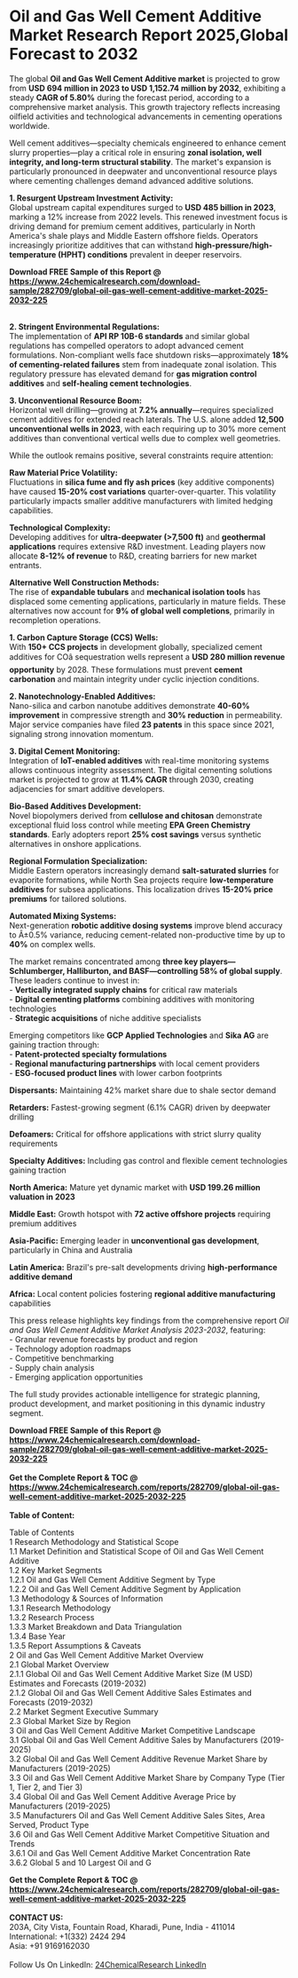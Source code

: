 <h1>Oil and Gas Well Cement Additive Market Research Report 2025,Global Forecast to 2032</h1><p>The global <strong>Oil and Gas Well Cement Additive market</strong> is projected to grow from <strong>USD 694 million in 2023 to USD 1,152.74 million by 2032</strong>, exhibiting a steady <strong>CAGR of 5.80%</strong> during the forecast period, according to a comprehensive market analysis. This growth trajectory reflects increasing oilfield activities and technological advancements in cementing operations worldwide.</p><p>Well cement additives—specialty chemicals engineered to enhance cement slurry properties—play a critical role in ensuring <strong>zonal isolation, well integrity, and long-term structural stability</strong>. The market's expansion is particularly pronounced in deepwater and unconventional resource plays where cementing challenges demand advanced additive solutions.</p><p><strong>1. Resurgent Upstream Investment Activity:</strong><br>
Global upstream capital expenditures surged to <strong>USD 485 billion in 2023</strong>, marking a 12% increase from 2022 levels. This renewed investment focus is driving demand for premium cement additives, particularly in North America's shale plays and Middle Eastern offshore fields. Operators increasingly prioritize additives that can withstand <strong>high-pressure/high-temperature (HPHT) conditions</strong> prevalent in deeper reservoirs.</p><div><b>Download FREE Sample of this Report @ 
            <a href="https://www.24chemicalresearch.com/download-sample/282709/global-oil-gas-well-cement-additive-market-2025-2032-225">
            https://www.24chemicalresearch.com/download-sample/282709/global-oil-gas-well-cement-additive-market-2025-2032-225</a></b></div><br><p><strong>2. Stringent Environmental Regulations:</strong><br>
The implementation of <strong>API RP 10B-6 standards</strong> and similar global regulations has compelled operators to adopt advanced cement formulations. Non-compliant wells face shutdown risks—approximately <strong>18% of cementing-related failures</strong> stem from inadequate zonal isolation. This regulatory pressure has elevated demand for <strong>gas migration control additives</strong> and <strong>self-healing cement technologies</strong>.</p><p><strong>3. Unconventional Resource Boom:</strong><br>
Horizontal well drilling—growing at <strong>7.2% annually</strong>—requires specialized cement additives for extended reach laterals. The U.S. alone added <strong>12,500 unconventional wells in 2023</strong>, with each requiring up to 30% more cement additives than conventional vertical wells due to complex well geometries.</p><p>While the outlook remains positive, several constraints require attention:</p><p><strong>Raw Material Price Volatility:</strong><br>
Fluctuations in <strong>silica fume and fly ash prices</strong> (key additive components) have caused <strong>15-20% cost variations</strong> quarter-over-quarter. This volatility particularly impacts smaller additive manufacturers with limited hedging capabilities.</p><p><strong>Technological Complexity:</strong><br>
Developing additives for <strong>ultra-deepwater (&gt;7,500 ft)</strong> and <strong>geothermal applications</strong> requires extensive R&amp;D investment. Leading players now allocate <strong>8-12% of revenue</strong> to R&amp;D, creating barriers for new market entrants.</p><p><strong>Alternative Well Construction Methods:</strong><br>
The rise of <strong>expandable tubulars</strong> and <strong>mechanical isolation tools</strong> has displaced some cementing applications, particularly in mature fields. These alternatives now account for <strong>9% of global well completions</strong>, primarily in recompletion operations.</p><p><strong>1. Carbon Capture Storage (CCS) Wells:</strong><br>
With <strong>150+ CCS projects</strong> in development globally, specialized cement additives for COâ sequestration wells represent a <strong>USD 280 million revenue opportunity</strong> by 2028. These formulations must prevent <strong>cement carbonation</strong> and maintain integrity under cyclic injection conditions.</p><p><strong>2. Nanotechnology-Enabled Additives:</strong><br>
Nano-silica and carbon nanotube additives demonstrate <strong>40-60% improvement</strong> in compressive strength and <strong>30% reduction</strong> in permeability. Major service companies have filed <strong>23 patents</strong> in this space since 2021, signaling strong innovation momentum.</p><p><strong>3. Digital Cement Monitoring:</strong><br>
Integration of <strong>IoT-enabled additives</strong> with real-time monitoring systems allows continuous integrity assessment. The digital cementing solutions market is projected to grow at <strong>11.4% CAGR</strong> through 2030, creating adjacencies for smart additive developers.</p><p><strong>Bio-Based Additives Development:</strong><br>
Novel biopolymers derived from <strong>cellulose and chitosan</strong> demonstrate exceptional fluid loss control while meeting <strong>EPA Green Chemistry standards</strong>. Early adopters report <strong>25% cost savings</strong> versus synthetic alternatives in onshore applications.</p><p><strong>Regional Formulation Specialization:</strong><br>
Middle Eastern operators increasingly demand <strong>salt-saturated slurries</strong> for evaporite formations, while North Sea projects require <strong>low-temperature additives</strong> for subsea applications. This localization drives <strong>15-20% price premiums</strong> for tailored solutions.</p><p><strong>Automated Mixing Systems:</strong><br>
Next-generation <strong>robotic additive dosing systems</strong> improve blend accuracy to Â±0.5% variance, reducing cement-related non-productive time by up to <strong>40%</strong> on complex wells.</p><p>The market remains concentrated among <strong>three key players—Schlumberger, Halliburton, and BASF—controlling 58% of global supply</strong>. These leaders continue to invest in:<br>
- <strong>Vertically integrated supply chains</strong> for critical raw materials<br>
- <strong>Digital cementing platforms</strong> combining additives with monitoring technologies<br>
- <strong>Strategic acquisitions</strong> of niche additive specialists</p><p>Emerging competitors like <strong>GCP Applied Technologies</strong> and <strong>Sika AG</strong> are gaining traction through:<br>
- <strong>Patent-protected specialty formulations</strong><br>
- <strong>Regional manufacturing partnerships</strong> with local cement providers<br>
- <strong>ESG-focused product lines</strong> with lower carbon footprints</p><p><strong>Dispersants:</strong> Maintaining 42% market share due to shale sector demand</p><p><strong>Retarders:</strong> Fastest-growing segment (6.1% CAGR) driven by deepwater drilling</p><p><strong>Defoamers:</strong> Critical for offshore applications with strict slurry quality requirements</p><p><strong>Specialty Additives:</strong> Including gas control and flexible cement technologies gaining traction</p><p><strong>North America:</strong> Mature yet dynamic market with <strong>USD 199.26 million valuation in 2023</strong></p><p><strong>Middle East:</strong> Growth hotspot with <strong>72 active offshore projects</strong> requiring premium additives</p><p><strong>Asia-Pacific:</strong> Emerging leader in <strong>unconventional gas development</strong>, particularly in China and Australia</p><p><strong>Latin America:</strong> Brazil's pre-salt developments driving <strong>high-performance additive demand</strong></p><p><strong>Africa:</strong> Local content policies fostering <strong>regional additive manufacturing</strong> capabilities</p><p>This press release highlights key findings from the comprehensive report <em>Oil and Gas Well Cement Additive Market Analysis 2023-2032</em>, featuring:<br>
- Granular revenue forecasts by product and region<br>
- Technology adoption roadmaps<br>
- Competitive benchmarking<br>
- Supply chain analysis<br>
- Emerging application opportunities</p><p>The full study provides actionable intelligence for strategic planning, product development, and market positioning in this dynamic industry segment.</p><div><b>Download FREE Sample of this Report @ 
            <a href="https://www.24chemicalresearch.com/download-sample/282709/global-oil-gas-well-cement-additive-market-2025-2032-225">
            https://www.24chemicalresearch.com/download-sample/282709/global-oil-gas-well-cement-additive-market-2025-2032-225</a></b></div><br><div><b>Get the Complete Report & TOC @ 
            <a href="https://www.24chemicalresearch.com/reports/282709/global-oil-gas-well-cement-additive-market-2025-2032-225">
            https://www.24chemicalresearch.com/reports/282709/global-oil-gas-well-cement-additive-market-2025-2032-225</a></b></div><br>
            <b>Table of Content:</b><p>Table of Contents<br />
1 Research Methodology and Statistical Scope<br />
1.1 Market Definition and Statistical Scope of Oil and Gas Well Cement Additive<br />
1.2 Key Market Segments<br />
1.2.1 Oil and Gas Well Cement Additive Segment by Type<br />
1.2.2 Oil and Gas Well Cement Additive Segment by Application<br />
1.3 Methodology & Sources of Information<br />
1.3.1 Research Methodology<br />
1.3.2 Research Process<br />
1.3.3 Market Breakdown and Data Triangulation<br />
1.3.4 Base Year<br />
1.3.5 Report Assumptions & Caveats<br />
2 Oil and Gas Well Cement Additive Market Overview<br />
2.1 Global Market Overview<br />
2.1.1 Global Oil and Gas Well Cement Additive Market Size (M USD) Estimates and Forecasts (2019-2032)<br />
2.1.2 Global Oil and Gas Well Cement Additive Sales Estimates and Forecasts (2019-2032)<br />
2.2 Market Segment Executive Summary<br />
2.3 Global Market Size by Region<br />
3 Oil and Gas Well Cement Additive Market Competitive Landscape<br />
3.1 Global Oil and Gas Well Cement Additive Sales by Manufacturers (2019-2025)<br />
3.2 Global Oil and Gas Well Cement Additive Revenue Market Share by Manufacturers (2019-2025)<br />
3.3 Oil and Gas Well Cement Additive Market Share by Company Type (Tier 1, Tier 2, and Tier 3)<br />
3.4 Global Oil and Gas Well Cement Additive Average Price by Manufacturers (2019-2025)<br />
3.5 Manufacturers Oil and Gas Well Cement Additive Sales Sites, Area Served, Product Type<br />
3.6 Oil and Gas Well Cement Additive Market Competitive Situation and Trends<br />
3.6.1 Oil and Gas Well Cement Additive Market Concentration Rate<br />
3.6.2 Global 5 and 10 Largest Oil and G</p><div><b>Get the Complete Report & TOC @ 
            <a href="https://www.24chemicalresearch.com/reports/282709/global-oil-gas-well-cement-additive-market-2025-2032-225">
            https://www.24chemicalresearch.com/reports/282709/global-oil-gas-well-cement-additive-market-2025-2032-225</a></b></div><br><b>CONTACT US:</b><br>
            203A, City Vista, Fountain Road, Kharadi, Pune, India - 411014<br>
            International: +1(332) 2424 294<br>
            Asia: +91 9169162030 <br><br>
            Follow Us On LinkedIn: <a href="https://www.linkedin.com/company/24chemicalresearch/">24ChemicalResearch LinkedIn</a>